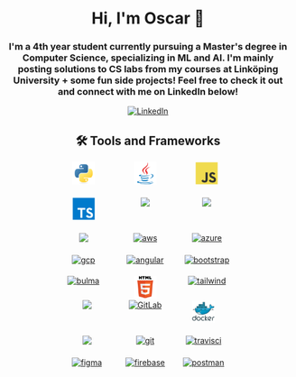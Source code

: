 <h1 align="center">Hi, I'm Oscar 👋</h1>
<h3 align="center">I'm a 4th year student currently pursuing a Master's degree in Computer Science, specializing in ML and AI. I'm mainly posting solutions to CS labs from my courses at Linköping University + some fun side projects! Feel free to check it out and connect with me on LinkedIn below!</h3>

<div align='center'>
  <a href="https://www.linkedin.com/in/hoffmannoscar/" target="_blank">
    <img src="https://img.shields.io/badge/linkedin-%230077B5.svg?&style=for-the-badge&logo=linkedin&logoColor=white&color=071A2C" alt="LinkedIn"/>
  </a>
</div>
<!-- <div>
<h2 align='center'>🔭 Currently Working On</h2>
        <a href="https://pinptr.com" target="_blank" rel="noreferrer">
            <img src="https://pinptr.com/assets/images/Logga-vit.png" alt="PinPtr" style="width: 100px; height: auto;">
        </a>
        <a href="https://posteraized.com" target="_blank" rel="noreferrer">
            <img src="https://static.wixstatic.com/media/e350af_5db1a663…1.00_0.01,enc_auto/posteraized_new_logo_white.png" alt="PosterAIzed" style="width: 100px; height: auto;">
        </a>
</div> -->

<h2 align='center'>🛠️ Tools and Frameworks</h2>
<div align='center' style="display: flex; flex-direction: column; align-items: center;">
    <!-- Programming Languages -->
    <div style="display: grid; grid-template-columns: repeat(3, 1fr); grid-gap: 20px;">
        <a href="https://www.python.org" target="_blank" rel="noreferrer"><img src="https://raw.githubusercontent.com/devicons/devicon/master/icons/python/python-original.svg" alt="python" width="40" height="40" style="padding-right: 10px;"/></a>
        <a href="https://www.java.com" target="_blank" rel="noreferrer"><img src="https://raw.githubusercontent.com/devicons/devicon/master/icons/java/java-original.svg" alt="java" width="40" height="40" style="padding-right: 10px;"/></a>
        <a href="https://developer.mozilla.org/en-US/docs/Web/JavaScript" target="_blank" rel="noreferrer"><img src="https://raw.githubusercontent.com/devicons/devicon/master/icons/javascript/javascript-original.svg" alt="javascript" width="40" height="40" style="padding-right: 10px;"/></a>
        <a href="https://www.typescriptlang.org/" target="_blank" rel="noreferrer"><img src="https://raw.githubusercontent.com/devicons/devicon/master/icons/typescript/typescript-original.svg" alt="typescript" width="40" height="40" style="padding-right: 10px;"/></a>
        <a href="https://www.r-project.org"><img width=40px style='padding-right:10px;' src="https://cdn.jsdelivr.net/gh/devicons/devicon/icons/r/r-original.svg" /></a>
        <a href="https://posit.co/products/open-source/rstudio/"><img width=40px style='padding-right:10px;' src="https://cdn.jsdelivr.net/gh/devicons/devicon/icons/rstudio/rstudio-original.svg" /></a>
        <a href="https://matlab.mathworks.com"><img width=40px style='padding-right:10px;' src="https://cdn.jsdelivr.net/gh/devicons/devicon/icons/matlab/matlab-original.svg"/></a>
    <!-- Cloud Platforms -->
        <a href="https://aws.amazon.com" target="_blank" rel="noreferrer"><img src="https://cdn.jsdelivr.net/gh/devicons/devicon@latest/icons/amazonwebservices/amazonwebservices-plain-wordmark.svg" alt="aws" width="40" style="padding-right: 10px;" /></a>
        <a href="https://azure.microsoft.com/en-in/" target="_blank" rel="noreferrer"><img src="https://www.vectorlogo.zone/logos/microsoft_azure/microsoft_azure-icon.svg" alt="azure" width="40" height="40" style="padding-right: 10px;"/></a>
        <a href="https://cloud.google.com" target="_blank" rel="noreferrer"><img src="https://www.vectorlogo.zone/logos/google_cloud/google_cloud-icon.svg" alt="gcp" width="40" height="40" style="padding-right: 10px;"/></a>
    <!-- Web Development -->
        <a href="https://angular.io" target="_blank" rel="noreferrer"><img src="https://angular.io/assets/images/logos/angular/angular.svg" alt="angular" width="40" style="padding-right: 10px;"/></a>
        <a href="https://getbootstrap.com" target="_blank" rel="noreferrer"><img src="https://cdn.jsdelivr.net/gh/devicons/devicon@latest/icons/bootstrap/bootstrap-original.svg" alt="bootstrap" width="40" height="40" style="padding-right: 10px;"/></a>
        <a href="https://bulma.io/" target="_blank" rel="noreferrer"><img src="https://raw.githubusercontent.com/gilbarbara/logos/804dc257b59e144eaca5bc6ffd16949752c6f789/logos/bulma.svg" alt="bulma" width="40" height="40" style="padding-right: 10px;"/></a>
        <a href="https://www.w3.org/html/" target="_blank" rel="noreferrer"><img src="https://raw.githubusercontent.com/devicons/devicon/master/icons/html5/html5-original-wordmark.svg" alt="html5" width="40" height="40" style="padding-right: 10px;"/></a>
        <a href="https://tailwindcss.com/" target="_blank" rel="noreferrer"><img src="https://www.vectorlogo.zone/logos/tailwindcss/tailwindcss-icon.svg" alt="tailwind" width="40" height="40" style="padding-right: 10px;"/></a>
    </div>
    <!-- Backend Development -->
    <div style="display: grid; grid-template-columns: repeat(3, 1fr); grid-gap: 20px;">
        <a href="https://www.mysql.com"><img width=40px style='padding-right:10px;' src="https://cdn.jsdelivr.net/gh/devicons/devicon/icons/mysql/mysql-original.svg" /></a>
    <!-- DevOps & Tools -->
        <a href="https://gitlab.com" target="_blank" rel="noreferrer"><img src="https://cdn.jsdelivr.net/gh/devicons/devicon@latest/icons/gitlab/gitlab-original.svg" alt="GitLab"width="40" height="40" style="padding-right: 10px;"/></a>
        <a href="https://www.docker.com/" target="_blank"><img src="https://raw.githubusercontent.com/devicons/devicon/master/icons/docker/docker-original-wordmark.svg" alt="docker" width="40" height="40" style="padding-right: 10px;"/></a>
        <a href="https://jupyter.org/"><img width=40px style='padding-right:10px;' src="https://cdn.jsdelivr.net/gh/devicons/devicon/icons/jupyter/jupyter-original-wordmark.svg"/></a>
        <a href="https://git-scm.com/" target="_blank" rel="noreferrer"><img src="https://www.vectorlogo.zone/logos/git-scm/git-scm-icon.svg" alt="git" width="40" height="40" style="padding-right: 10px;"/></a>
        <a href="https://travis-ci.org" target="_blank" rel="noreferrer"><img src="https://www.vectorlogo.zone/logos/travis-ci/travis-ci-icon.svg" alt="travisci" width="40" height="40" style="padding-right: 10px;"/></a>
    <!-- Design & Testing -->
        <a href="https://www.figma.com/" target="_blank" rel="noreferrer"><img src="https://www.vectorlogo.zone/logos/figma/figma-icon.svg" alt="figma" width="40" height="40" style="padding-right: 10px;"/></a>
        <a href="https://firebase.google.com/" target="_blank" rel="noreferrer"><img src="https://www.vectorlogo.zone/logos/firebase/firebase-icon.svg" alt="firebase" width="40" height="40" style="padding-right: 10px;"/></a>
        <a href="https://postman.com" target="_blank" rel="noreferrer"><img src="https://www.vectorlogo.zone/logos/getpostman/getpostman-icon.svg" alt="postman" width="40" height="40" style="padding-right: 10px;"/></a>
    </div>
</div>
